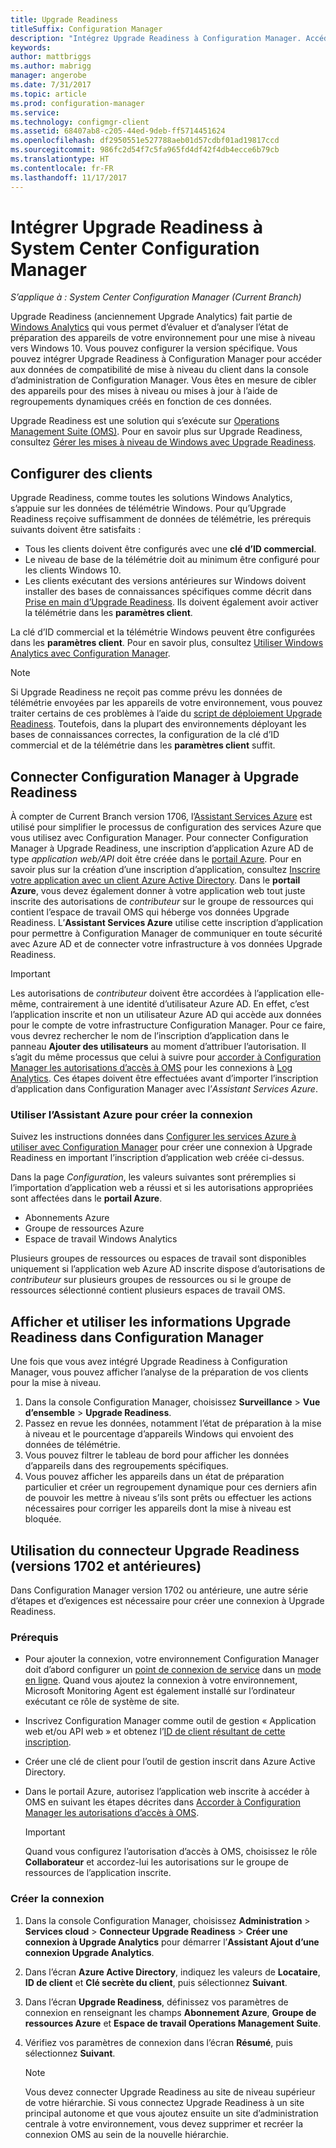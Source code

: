 ```yaml
---
title: Upgrade Readiness
titleSuffix: Configuration Manager
description: "Intégrez Upgrade Readiness à Configuration Manager. Accédez aux données de compatibilité de mise à niveau dans votre console d’administration. Ciblez des appareils pour la mise à niveau ou la mise à jour."
keywords: 
author: mattbriggs
ms.author: mabrigg
manager: angerobe
ms.date: 7/31/2017
ms.topic: article
ms.prod: configuration-manager
ms.service: 
ms.technology: configmgr-client
ms.assetid: 68407ab8-c205-44ed-9deb-ff5714451624
ms.openlocfilehash: df2950551e527788aeb01d57cdbf01ad19817ccd
ms.sourcegitcommit: 986fc2d54f7c5fa965fd4df42f4db4ecce6b79cb
ms.translationtype: HT
ms.contentlocale: fr-FR
ms.lasthandoff: 11/17/2017
---
```

# <a name="integrate-upgrade-readiness-with-system-center-configuration-manager"></a>Intégrer Upgrade Readiness à System Center Configuration Manager

*S’applique à : System Center Configuration Manager (Current Branch)*

Upgrade Readiness (anciennement Upgrade Analytics) fait partie de [Windows Analytics](https://www.microsoft.com/WindowsForBusiness/windows-analytics) qui vous permet d’évaluer et d’analyser l’état de préparation des appareils de votre environnement pour une mise à niveau vers Windows 10. Vous pouvez configurer la version spécifique. Vous pouvez intégrer Upgrade Readiness à Configuration Manager pour accéder aux données de compatibilité de mise à niveau du client dans la console d’administration de Configuration Manager. Vous êtes en mesure de cibler des appareils pour des mises à niveau ou mises à jour à l’aide de regroupements dynamiques créés en fonction de ces données.

Upgrade Readiness est une solution qui s’exécute sur [Operations Management Suite (OMS)](/azure/operations-management-suite/operations-management-suite-overview). Pour en savoir plus sur Upgrade Readiness, consultez [Gérer les mises à niveau de Windows avec Upgrade Readiness](/windows/deployment/upgrade/manage-windows-upgrades-with-upgrade-readiness).

## <a name="configure-clients"></a>Configurer des clients

Upgrade Readiness, comme toutes les solutions Windows Analytics, s’appuie sur les données de télémétrie Windows. Pour qu’Upgrade Readiness reçoive suffisamment de données de télémétrie, les prérequis suivants doivent être satisfaits :

- Tous les clients doivent être configurés avec une **clé d’ID commercial**. 
- Le niveau de base de la télémétrie doit au minimum être configuré pour les clients Windows 10.
-  Les clients exécutant des versions antérieures sur Windows doivent installer des bases de connaissances spécifiques comme décrit dans [Prise en main d’Upgrade Readiness](/windows/deployment/upgrade/upgrade-readiness-get-started#deploy-the-compatibility-update-and-related-kbs). Ils doivent également avoir activer la télémétrie dans les **paramètres client**.

La clé d’ID commercial et la télémétrie Windows peuvent être configurées dans les **paramètres client**. Pour en savoir plus, consultez [Utiliser Windows Analytics avec Configuration Manager](../monitor-windows-analytics.md).

>[!NOTE]
>Si Upgrade Readiness ne reçoit pas comme prévu les données de télémétrie envoyées par les appareils de votre environnement, vous pouvez traiter certains de ces problèmes à l’aide du [script de déploiement Upgrade Readiness](/windows/deployment/upgrade/upgrade-readiness-deployment-script). Toutefois, dans la plupart des environnements déployant les bases de connaissances correctes, la configuration de la clé d’ID commercial et de la télémétrie dans les **paramètres client** suffit.

## <a name="connect-configuration-manager-to-upgrade-readiness"></a>Connecter Configuration Manager à Upgrade Readiness

À compter de Current Branch version 1706, l’[Assistant Services Azure](../../../servers/deploy/configure/azure-services-wizard.md) est utilisé pour simplifier le processus de configuration des services Azure que vous utilisez avec Configuration Manager. Pour connecter Configuration Manager à Upgrade Readiness, une inscription d’application Azure AD de type *application web/API* doit être créée dans le [portail Azure](https://portal.azure.com). Pour en savoir plus sur la création d’une inscription d’application, consultez [Inscrire votre application avec un client Azure Active Directory](/azure/active-directory/active-directory-app-registration). Dans le **portail Azure**, vous devez également donner à votre application web tout juste inscrite des autorisations de *contributeur* sur le groupe de ressources qui contient l’espace de travail OMS qui héberge vos données Upgrade Readiness. L’**Assistant Services Azure** utilise cette inscription d’application pour permettre à Configuration Manager de communiquer en toute sécurité avec Azure AD et de connecter votre infrastructure à vos données Upgrade Readiness.

>[!IMPORTANT]
>Les autorisations de *contributeur* doivent être accordées à l’application elle-même, contrairement à une identité d’utilisateur Azure AD. En effet, c’est l’application inscrite et non un utilisateur Azure AD qui accède aux données pour le compte de votre infrastructure Configuration Manager. Pour ce faire, vous devrez rechercher le nom de l’inscription d’application dans le panneau **Ajouter des utilisateurs** au moment d’attribuer l’autorisation. Il s’agit du même processus que celui à suivre pour [accorder à Configuration Manager les autorisations d’accès à OMS](https://docs.microsoft.com/azure/log-analytics/log-analytics-sccm#provide-configuration-manager-with-permissions-to-oms) pour les connexions à [Log Analytics](https://docs.microsoft.com/azure/log-analytics/log-analytics-sccm). Ces étapes doivent être effectuées avant d’importer l’inscription d’application dans Configuration Manager avec l’*Assistant Services Azure*.

### <a name="use-the-azure-wizard-to-create-the-connection"></a>Utiliser l’Assistant Azure pour créer la connexion

Suivez les instructions données dans [Configurer les services Azure à utiliser avec Configuration Manager](../../../servers/deploy/configure/azure-services-wizard.md) pour créer une connexion à Upgrade Readiness en important l’inscription d’application web créée ci-dessus. 

Dans la page *Configuration*, les valeurs suivantes sont préremplies si l’importation d’application web a réussi et si les autorisations appropriées sont affectées dans le **portail Azure**. 
-  Abonnements Azure
-  Groupe de ressources Azure
-  Espace de travail Windows Analytics

Plusieurs groupes de ressources ou espaces de travail sont disponibles uniquement si l’application web Azure AD inscrite dispose d’autorisations de *contributeur* sur plusieurs groupes de ressources ou si le groupe de ressources sélectionné contient plusieurs espaces de travail OMS.
 
## <a name="view-and-use-upgrade-readiness-information-in-configuration-manager"></a>Afficher et utiliser les informations Upgrade Readiness dans Configuration Manager

Une fois que vous avez intégré Upgrade Readiness à Configuration Manager, vous pouvez afficher l’analyse de la préparation de vos clients pour la mise à niveau.

1. Dans la console Configuration Manager, choisissez **Surveillance** > **Vue d’ensemble** > **Upgrade Readiness**.
2. Passez en revue les données, notamment l’état de préparation à la mise à niveau et le pourcentage d’appareils Windows qui envoient des données de télémétrie.
3. Vous pouvez filtrer le tableau de bord pour afficher les données d’appareils dans des regroupements spécifiques.
4. Vous pouvez afficher les appareils dans un état de préparation particulier et créer un regroupement dynamique pour ces derniers afin de pouvoir les mettre à niveau s’ils sont prêts ou effectuer les actions nécessaires pour corriger les appareils dont la mise à niveau est bloquée.

## <a name="using-the-upgrade-readiness-connector-version-1702-and-earlier"></a>Utilisation du connecteur Upgrade Readiness (versions 1702 et antérieures)

Dans Configuration Manager version 1702 ou antérieure, une autre série d’étapes et d’exigences est nécessaire pour créer une connexion à Upgrade Readiness.

### <a name="prerequisites"></a>Prérequis

- Pour ajouter la connexion, votre environnement Configuration Manager doit d’abord configurer un [point de connexion de service](/sccm/core/servers/deploy/configure/about-the-service-connection-point) dans un [mode en ligne](https://azure.microsoft.com/documentation/articles/resource-group-create-service-principal-portal/). Quand vous ajoutez la connexion à votre environnement, Microsoft Monitoring Agent est également installé sur l’ordinateur exécutant ce rôle de système de site.
- Inscrivez Configuration Manager comme outil de gestion « Application web et/ou API web » et obtenez l’[ID de client résultant de cette inscription](https://azure.microsoft.com/documentation/articles/active-directory-integrating-applications/).
- Créer une clé de client pour l’outil de gestion inscrit dans Azure Active Directory.
- Dans le portail Azure, autorisez l’application web inscrite à accéder à OMS en suivant les étapes décrites dans [Accorder à Configuration Manager les autorisations d’accès à OMS](https://azure.microsoft.com/documentation/articles/log-analytics-sccm/#provide-configuration-manager-with-permissions-to-oms).

    > [!IMPORTANT]
    > Quand vous configurez l’autorisation d’accès à OMS, choisissez le rôle **Collaborateur** et accordez-lui les autorisations sur le groupe de ressources de l’application inscrite.

### <a name="create-the-connection"></a>Créer la connexion

1.  Dans la console Configuration Manager, choisissez **Administration** > **Services cloud** > **Connecteur Upgrade Readiness** > **Créer une connexion à Upgrade Analytics** pour démarrer l’**Assistant Ajout d’une connexion Upgrade Analytics**.
3.  Dans l’écran **Azure Active Directory**, indiquez les valeurs de **Locataire**, **ID de client** et **Clé secrète du client**, puis sélectionnez **Suivant**.
4.  Dans l’écran **Upgrade Readiness**, définissez vos paramètres de connexion en renseignant les champs **Abonnement Azure**, **Groupe de ressources Azure** et **Espace de travail Operations Management Suite**.
5.  Vérifiez vos paramètres de connexion dans l’écran **Résumé**, puis sélectionnez **Suivant**.

    > [!NOTE]
    > Vous devez connecter Upgrade Readiness au site de niveau supérieur de votre hiérarchie. Si vous connectez Upgrade Readiness à un site principal autonome et que vous ajoutez ensuite un site d’administration centrale à votre environnement, vous devez supprimer et recréer la connexion OMS au sein de la nouvelle hiérarchie.
